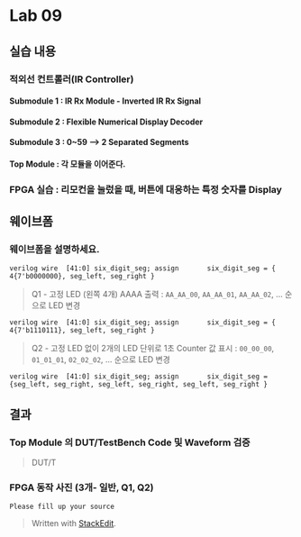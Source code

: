 
# Lab 09

## 실습 내용

### **적외선 컨트롤러(IR Controller)**

#### **Submodule 1** : IR Rx Module - Inverted IR Rx Signal
#### **Submodule 2** : Flexible Numerical Display Decoder
#### **Submodule 3** : 0~59 --> 2 Separated Segments

#### **Top Module** : 각 모듈을 이어준다.

### FPGA 실습 : 리모컨을 눌렀을 때, 버튼에 대응하는 특정 숫자를 Display

## 웨이브폼
 ### 웨이브폼을 설명하세요.
 
 ```verilog wire  [41:0] six_digit_seg; assign       six_digit_seg = { 4{7'b0000000}, seg_left, seg_right } ```
 
  > Q1 - 고정 LED (왼쪽 4개) AAAA 출력 : `AA_AA_00`, `AA_AA_01`, `AA_AA_02`, … 순으로 LED 변경

```verilog wire  [41:0] six_digit_seg; assign       six_digit_seg = { 4{7'b1110111}, seg_left, seg_right } ```

> Q2 - 고정 LED 없이 2개의 LED 단위로 1초 Counter 값 표시 : `00_00_00`, `01_01_01`, `02_02_02`, … 순으로 LED 변경

```verilog wire  [41:0] six_digit_seg; assign       six_digit_seg = {seg_left, seg_right, seg_left, seg_right, seg_left, seg_right } ```
 
## 결과
 
### **Top Module 의 DUT/TestBench Code 및 Waveform 검증**
>DUT/T


### **FPGA 동작 사진 (3개- 일반, Q1, Q2)**
`Please fill up your source`


> Written with [StackEdit](https://stackedit.io/).
<!--stackedit_data:
eyJoaXN0b3J5IjpbODk5NzQxNTI0LDExMDg4ODU4NDAsMTYwNj
U0ODc0NSwtMTQ4NzcyMDE1MywtMjAwMTUxMTAxOSwtMTg0MjMx
MTQ1MV19
-->